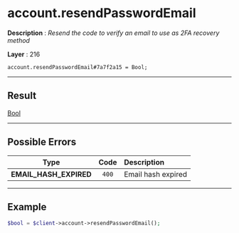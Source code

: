 # account.resendPasswordEmail

**Description** : *Resend the code to verify an email to use as 2FA recovery method*

**Layer** : 216

```tl
account.resendPasswordEmail#7a7f2a15 = Bool;
```

---

## Result

[Bool](type/Bool)

---

## Possible Errors

| Type | Code | Description |
| :---: | :---: | :--- |
| **EMAIL_HASH_EXPIRED** | `400` | Email hash expired |

---

## Example

```php
$bool = $client->account->resendPasswordEmail();
```